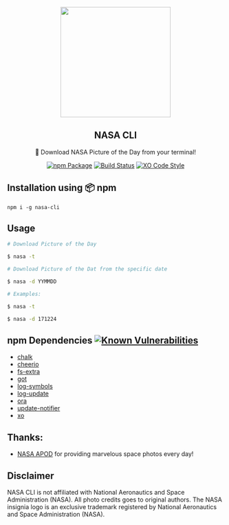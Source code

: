 <p align="center">
  <img src="https://i.imgur.com/RL7qYK4g.png" href="https://www.nasa.gov/" height="256">
  <h2 align="center">NASA CLI</h2>
  <p align="center">🚀 Download NASA Picture of the Day from your terminal!<p>
  
<p align="center"><a href="https://www.npmjs.com/package/nasa-cli"><img src="https://badge.fury.io/js/nasa-cli.svg" alt="npm Package"></a>  <a href="https://travis-ci.org/xxczaki/nasa-cli"><img src="https://travis-ci.org/xxczaki/nasa-cli.svg?branch=master" alt="Build Status"></a> <a href="https://github.com/sindresorhus/xo"><img src="https://img.shields.io/badge/code_style-XO-5ed9c7.svg" alt="XO Code Style"></a>
  </p>
  
## Installation using :package: npm

``` 
npm i -g nasa-cli
```
## Usage

``` bash
# Download Picture of the Day

$ nasa -t

# Download Picture of the Dat from the specific date

$ nasa -d YYMMDD

# Examples:

$ nasa -t

$ nasa -d 171224
```
## npm Dependencies [![Known Vulnerabilities](https://snyk.io/test/github/xxczaki/nasa-cli/badge.svg)](https://snyk.io/test/github/xxczaki/nasa-cli)

- [chalk](https://www.npmjs.com/package/chalk)
- [cheerio](https://www.npmjs.com/package/cheerio)
- [fs-extra](https://www.npmjs.com/package/fs-extra)
- [got](https://www.npmjs.com/package/got)
- [log-symbols](https://www.npmjs.com/package/log-symbols)
- [log-update](https://www.npmjs.com/package/log-update)
- [ora](https://www.npmjs.com/package/ora)
- [update-notifier](https://www.npmjs.com/package/update-notifier)
- [xo](https://www.npmjs.com/package/xo)

## Thanks:

- [NASA APOD](https://apod.nasa.gov/apod/) for providing marvelous space photos every day!

## Disclaimer

NASA CLI is not affiliated with National Aeronautics and Space Administration (NASA). All photo credits goes to original authors. The NASA insignia logo is an exclusive trademark registered by National Aeronautics and Space Administration (NASA).

